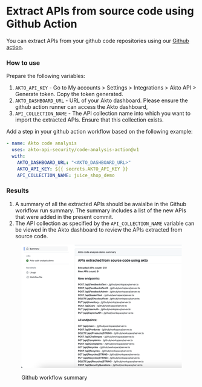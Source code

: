 # Extract APIs from source code using Github Action

You can extract APIs from your github code repositories using our [Github action](https://github.com/akto-api-security/code-analysis-action).

### How to use

Prepare the following variables:
1. `AKTO_API_KEY` - Go to My accounts > Settings > Integrations > Akto API > Generate token. Copy the token generated.
2. `AKTO_DASHBOARD_URL` - URL of your Akto dashboard. Please ensure the github action runner can access the Akto dashboard,
3. `API_COLLECTION_NAME` - The API collection name into which you want to import the extracted APIs. Ensure that this collection exists.

Add a step in your github action workflow based on the following example:
```yaml
- name: Akto code analysis
  uses: akto-api-security/code-analysis-action@v1
  with:
    AKTO_DASHBOARD_URL: "<AKTO_DASHBOARD_URL>"
    AKTO_API_KEY: ${{ secrets.AKTO_API_KEY }}
    API_COLLECTION_NAME: juice_shop_demo
```

### Results

1. A summary of all the extracted APIs should be avaialbe in the Github workflow run summary. The summary includes a list of the new APIs that were added in the present commit. 
2. The API collection as specified by the `API_COLLECTION_NAME` variable can be viewed in the Akto dashboard to review the APIs extracted from source code.

<figure><img src="../../.gitbook/assets/code_analysis_github_actions_summary.png" alt=""><figcaption><p>Github workflow summary</p></figcaption></figure>